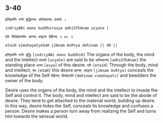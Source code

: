 ## 3-40


```shloka-sa
इन्द्रियाणि मनो बुद्धिरस्य अधिष्ठानम् उच्यते ।
```
```shloka-sa-hk
indriyANi mano buddhirasya adhiSThAnam ucyate |
```
```shloka-sa
एतैः विमोहयत्येषः ज्ञानम् आवृत्य देहिनम् ॥ ४० ॥
```
```shloka-sa-hk
etaiH vimohayatyeSaH jJAnam AvRtya dehinam || 40 ||
```

`इन्द्रियाणि मनो बुद्धिः` `[indriyANi mano buddhiH]` The organs of the body, the mind and the intellect `उच्यते` `[ucyate]` are said to be `अधिष्ठानम्` `[adhiSThAnam]` the standing place `अस्य` `[asya]` of this desire. `एतैः` `[etaiH]` Through the body, mind and intellect, `एषः` `[eSaH]` this desire `ज्ञानम् आवृत्य` `[jJAnam AvRtya]` conceals the knowledge of the Self `देहिनम् विमोहयति` `[dehinam vimohayati]` and bewilders the owner of the body.

Desire uses the organs of the body, the mind and the intellect to invade the Self and control it. The body, mind and intellect are said to be the abode of desire. They tend to get attached to the material world, building up desire. 
In this way, desire hides the Self, conceals its knowledge and confuses a person. Desire makes a person turn away from realizing the Self and turns him towards the sensual world.

